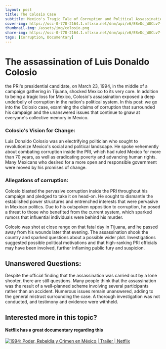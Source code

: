 ```yaml
---
layout: post
title: The Colosio Case
subtitle: Mexico's Tragic Tale of Corruption and Political Assassination
cover-img: https://occ-0-778-2164.1.nflxso.net/dnm/api/v6/E8vDc_W8CLv7-yMQu8KMEC7Rrr8/AAAABSZMWMYJLFyYoGKY8SUCcQC2naLeD2mTBhmn7YOpPRF0mkjM0v993vS0eRr1GbUaySDNtxKGLXoiMAKyFezM2lxiEw7PcnXK8VDH.jpg?r=8cb
thumbnail-img: /assets/img/colosio.png
share-img: https://occ-0-778-2164.1.nflxso.net/dnm/api/v6/E8vDc_W8CLv7-yMQu8KMEC7Rrr8/AAAABSZMWMYJLFyYoGKY8SUCcQC2naLeD2mTBhmn7YOpPRF0mkjM0v993vS0eRr1GbUaySDNtxKGLXoiMAKyFezM2lxiEw7PcnXK8VDH.jpg?r=8cb
tags: [Corruption, Documentary]
---
```


# The assassination of Luis Donaldo Colosio 
the PRI's presidential candidate, on March 23, 1994, in the middle of a campaign gathering in Tijuana, shocked Mexico to its very core. In addition to being a tragic loss for Mexico, Colosio's assassination exposed a deep underbelly of corruption in the nation's political system. In this post: we go into the Colosio case, examining the claims of corruption that surrounded his campaign and the unanswered issues that continue to gnaw at everyone's collective memory in Mexico.

### Colosio's Vision for Change: 
 Luis Donaldo Colosio was an electrifying politician who sought to revolutionize Mexico's social and political landscape. He spoke vehemently about combating corruption inside the PRI, which had ruled Mexico for more than 70 years, as well as eradicating poverty and advancing human rights. Many Mexicans who desired for a more open and responsible government were moved by his promises of change.

### Allegations of corruption: 
 Colosio blasted the pervasive corruption inside the PRI throughout his campaign and pledged to take it on head-on. He sought to dismantle the established power structures and entrenched interests that were pervasive in Mexican politics. Due to his outspoken opposition to corruption, he posed a threat to those who benefited from the current system, which sparked rumors that influential individuals were behind his murder.

Colosio was shot at close range on that fatal day in Tijuana, and he passed away from his wounds later that evening. The assassination shook the country and sparked questions about a possible wider plot. Investigations suggested possible political motivations and that high-ranking PRI officials may have been involved, further inflaming public fury and suspicion.

## Unanswered Questions:
 Despite the official finding that the assassination was carried out by a lone shooter, there are still questions. Many people think that the assassination was the result of a well-planned scheme involving several participants rather than an accident. Numerous issues remain unanswered, adding to the general mistrust surrounding the case. A thorough investigation was not conducted, and testimony and evidence were withheld.

 ## Interested more in this topic?
 #### Netflix has a great documentary regarding this
 [![1994: Poder, Rebeldía y Crimen en México | Trailer | Netflix](https://img.youtube.com/vi/DRavq78Ef_U/0.jpg)](https://www.youtube.com/watch?v=DRavq78Ef_U)
